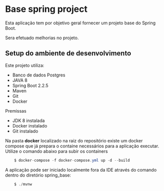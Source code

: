 # Base spring project 

Esta aplicação tem por objetivo geral fornecer um projeto base do Spring Boot.

Sera efetuado melhorias no projeto.

## Setup do ambiente de desenvolvimento

Este projeto utiliza:
* Banco de dados Postgres
* JAVA 8
* Spring Boot 2.2.5
* Maven
* Git
* Docker

Premissas
* JDK 8 instalada
* Docker instalado
* Git instalado

Na pasta **docker** localizado na raiz do repositório existe um docker compose que já prepara o containe necessários para a aplicação executar.
Utilize o comando abaixo para subir os containers

```` Java
    $ docker-compose -f docker-compose.yml up -d --build
```` 

A aplicação pode ser iniciado localmente fora da IDE através do comando dentro do diretório spring_base:

```` Java
    $ ./mvnw
```` 

